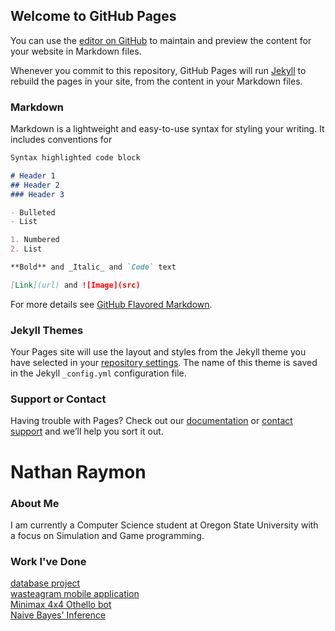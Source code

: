 ## Welcome to GitHub Pages

You can use the [editor on GitHub](https://github.com/nraymon/nraymon.github.io/edit/main/README.md) to maintain and preview the content for your website in Markdown files.

Whenever you commit to this repository, GitHub Pages will run [Jekyll](https://jekyllrb.com/) to rebuild the pages in your site, from the content in your Markdown files.

### Markdown

Markdown is a lightweight and easy-to-use syntax for styling your writing. It includes conventions for

```markdown
Syntax highlighted code block

# Header 1
## Header 2
### Header 3

- Bulleted
- List

1. Numbered
2. List

**Bold** and _Italic_ and `Code` text

[Link](url) and ![Image](src)
```

For more details see [GitHub Flavored Markdown](https://guides.github.com/features/mastering-markdown/).

### Jekyll Themes

Your Pages site will use the layout and styles from the Jekyll theme you have selected in your [repository settings](https://github.com/nraymon/nraymon.github.io/settings). The name of this theme is saved in the Jekyll `_config.yml` configuration file.

### Support or Contact

Having trouble with Pages? Check out our [documentation](https://docs.github.com/categories/github-pages-basics/) or [contact support](https://github.com/contact) and we’ll help you sort it out.


# Nathan Raymon

### About Me
I am currently a Computer Science student at Oregon State University with a focus on Simulation and Game programming.

### Work I've Done
[database project](https://nraymon.github.io/CS340_Town_Simulator/)  
[wasteagram mobile application](https://nraymon.github.io/Wasteagram/)  
[Minimax 4x4 Othello bot](https://nraymon.github.io/MinimaxOthelloCS331Bot/)  
[Naive Bayes' Inference](https://nraymon.github.io/SentimentAnalysisCS331/)  
